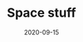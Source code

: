 ---
layout      : project
title       : "Space stuff"
date        : 2020-09-15
start-date  : 2020-09-15
end-date    : present
published: false
---
